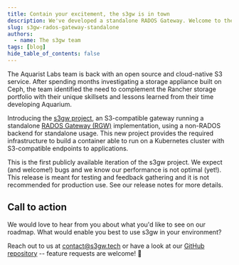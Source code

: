 ```yaml
---
title: Contain your excitement, the s3gw is in town
description: We've developed a standalone RADOS Gateway. Welcome to the s3gw Project.
slug: s3gw-rados-gateway-standalone
authors:
  - name: The s3gw team
tags: [blog]
hide_table_of_contents: false
---
```


The Aquarist Labs team is back with an open source and cloud-native S3 service. After spending months investigating a storage appliance built on Ceph, the team identified the need to complement the Rancher storage portfolio with their unique skillsets and lessons learned from their time developing Aquarium.

<!--truncate-->

Introducing the [s3gw project][1], an S3-compatible gateway running a standalone [RADOS Gateway (RGW)][2] implementation, using a non-RADOS backend for standalone usage. This new project provides the required infrastructure to build a container able to run on a Kubernetes cluster with S3-compatible endpoints to applications.

This is the first publicly available iteration of the s3gw project. We expect (and welcome!) bugs and we know our performance is not optimal (yet!). This release is meant for testing and feedback gathering and it is not recommended for production use. See our release notes for more details.

## Call to action

We would love to hear from you about what you'd like to see on our roadmap. What would enable you best to use s3gw in your environment?

Reach out to us at [contact@s3gw.tech](mailto:contact@s3gw.tech) or have a look at our [GitHub repository][1] -- feature requests are welcome! 🙂

[1]:https://github.com/s3gw-tech/s3gw
[2]:https://docs.ceph.com/en/quincy/radosgw/
